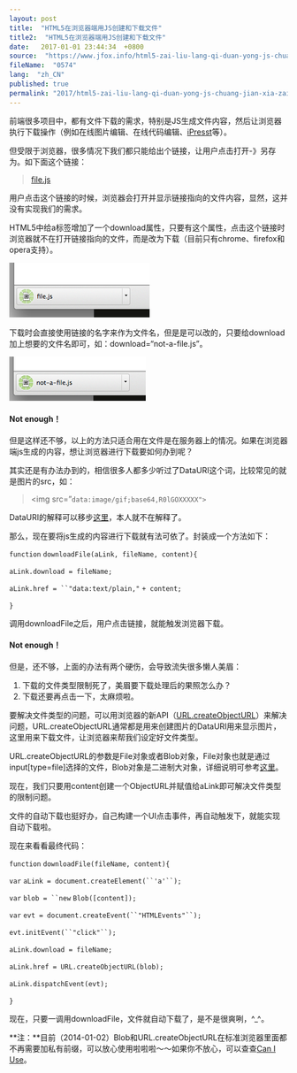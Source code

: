 ```yaml
---
layout: post
title:  "HTML5在浏览器端用JS创建和下载文件"
title2:  "HTML5在浏览器端用JS创建和下载文件"
date:   2017-01-01 23:44:34  +0800
source:  "https://www.jfox.info/html5-zai-liu-lang-qi-duan-yong-js-chuang-jian-xia-zai-wen-jian.html"
fileName:  "0574"
lang:  "zh_CN"
published: true
permalink: "2017/html5-zai-liu-lang-qi-duan-yong-js-chuang-jian-xia-zai-wen-jian.html"
---
```




前端很多项目中，都有文件下载的需求，特别是JS生成文件内容，然后让浏览器执行下载操作（例如在线图片编辑、在线代码编辑、[iPresst](https://www.jfox.info/go.php?url=http://www.ipresst.com/)等）。

但受限于浏览器，很多情况下我们都只能给出个链接，让用户点击打开-》另存为。如下面这个链接：

> <a href=”file.js”>file.js</a>

用户点击这个链接的时候，浏览器会打开并显示链接指向的文件内容，显然，这并没有实现我们的需求。

HTML5中给a标签增加了一个download属性，只要有这个属性，点击这个链接时浏览器就不在打开链接指向的文件，而是改为下载（目前只有chrome、firefox和opera支持）。

[![230613BV-](af9833a.png)](https://www.jfox.info/go.php?url=http://www.jfox.info/wp-content/uploads/2014/02/230613BV-.png)

下载时会直接使用链接的名字来作为文件名，但是是可以改的，只要给download加上想要的文件名即可，如：download=“not-a-file.js”。

[![23061360a-](639f477.png)](https://www.jfox.info/go.php?url=http://www.jfox.info/wp-content/uploads/2014/02/23061360a-.png)

#### Not enough！

但是这样还不够，以上的方法只适合用在文件是在服务器上的情况。如果在浏览器端js生成的内容，想让浏览器进行下载要如何办到呢？

其实还是有办法办到的，相信很多人都多少听过了DataURI这个词，比较常见的就是图片的src，如：

> <img src=”`data:image/gif;base64,R0lGOXXXXX">`

DataURI的解释可以移步[这里](https://www.jfox.info/go.php?url=http://sjolzy.cn/What-is-the-data-URI-scheme-and-how-to-use-the-data-URI-scheme.html)，本人就不在解释了。

那么，现在要将js生成的内容进行下载就有法可依了。封装成一个方法如下：

`function` `downloadFile(aLink, fileName, content){`

`aLink.download = fileName;`

`aLink.href = ``"data:text/plain,"` `+ content;`

`}`

调用downloadFile之后，用户点击链接，就能触发浏览器下载。

#### Not enough！

但是，还不够，上面的办法有两个硬伤，会导致流失很多懒人美眉：

1. 下载的文件类型限制死了，美眉要下载处理后的果照怎么办？
2. 下载还要再点击一下，太麻烦啦。

要解决文件类型的问题，可以用浏览器的新API（[URL.createObjectURL](https://www.jfox.info/go.php?url=https://developer.mozilla.org/en-US/docs/Web/API/URL.createObjectURL)）来解决问题，URL.createObjectURL通常都是用来创建图片的DataURI用来显示图片，这里用来下载文件，让浏览器来帮我们设定好文件类型。

URL.createObjectURL的参数是File对象或者Blob对象，File对象也就是通过input[type=file]选择的文件，Blob对象是二进制大对象，详细说明可参考[这里](https://www.jfox.info/go.php?url=https://developer.mozilla.org/en-US/docs/Web/API/Blob)。

现在，我们只要用content创建一个ObjectURL并赋值给aLink即可解决文件类型的限制问题。

文件的自动下载也挺好办，自己构建一个UI点击事件，再自动触发下，就能实现自动下载啦。

现在来看看最终代码：

`function` `downloadFile(fileName, content){`

`var` `aLink = document.createElement(``'a'``);`

`var` `blob = ``new` `Blob([content]);`

`var` `evt = document.createEvent(``"HTMLEvents"``);`

`evt.initEvent(``"click"``);`

`aLink.download = fileName;`

`aLink.href = URL.createObjectURL(blob);`

`aLink.dispatchEvent(evt);`

`}`

现在，只要一调用downloadFile，文件就自动下载了，是不是很爽咧，^_^。

**注：**目前（2014-01-02）Blob和URL.createObjectURL在标准浏览器里面都不再需要加私有前缀，可以放心使用啦啦啦～～如果你不放心，可以查查[Can I Use](https://www.jfox.info/go.php?url=http://caniuse.com/#search=Blob)。
